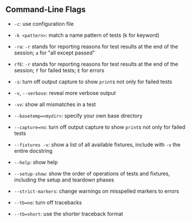 ## Command-Line Flags 

- `-c`: use configuration file

- `-k <pattern>`: match a name pattern of tests (k for keyword)

- `-ra`: `-r` stands for reporting reasons for test results at the end of the session; `a` for "all except passed"

- `rfE`: `-r` stands for reporting reasons for test results at the end of the session; `f` for failed tests; `E` for errors

- `-s`: turn off output capture to show `print`s not only for failed tests

- `-v`, `--verbose`: reveal more verbose output

- `-vv`: show all mismatches in a test

- `--basetemp=<mydir>`: specify your own base directory

- `--capture=no`: turn off output capture to show `print`s not only for failed tests

- `--fixtures -v`: show a list of all available fixtures, include with `-v` the entire docstring

- `--help`: show help

- `--setup-show`: show the order of operations of tests and fixtures, including the setup and teardown phases

- `--strict-markers`: change warnings on misspelled markers to errors  

- `--tb=no`: turn off tracebacks

- `--tb=short`: use the shorter traceback format

